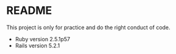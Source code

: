 # README

This project is only for practice and do the right conduct of code.

* Ruby version 2.5.1p57
* Rails version 5.2.1 


